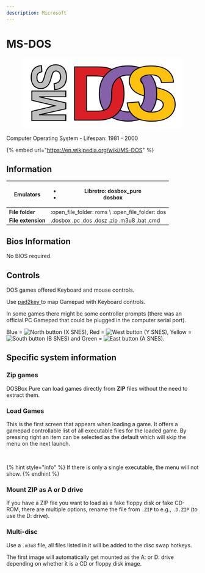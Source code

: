 ```yaml
---
description: Microsoft
---
```


# MS-DOS

<figure><img src="https://raw.githubusercontent.com/fabricecaruso/es-theme-carbon/52ff37c9e265587d006945a2ba695b5a962b3a3d/art/logos/pc.svg" alt=""><figcaption></figcaption></figure>

Computer Operating System - Lifespan: 1981 - 2000

{% embed url="https://en.wikipedia.org/wiki/MS-DOS" %}

## Information

| **Emulators**      | <ul><li>Libretro: dosbox_pure</li><li>dosbox</li></ul> |
| ------------------ | ------------------------------------------------------ |
| **File folder**    | :open\_file\_folder: roms \ :open\_file\_folder: dos   |
| **File extension** | .dosbox .pc .dos .dosz .zip .m3u8 .bat .cmd            |

## Bios Information

No BIOS required.

## Controls

DOS games offered Keyboard and mouse controls.&#x20;

Use [pad2key ](../../controllers/pad2key.md)to map Gamepad with Keyboard controls.

In some games there might be some controller prompts (there was an official PC Gamepad that could be plugged in the computer serial port).&#x20;

Blue = ![North button (X SNES)](https://wiki.batocera.org/\_media/wiki:north.png?w=20\&tok=be3bd1), Red = ![West button (Y SNES)](https://wiki.batocera.org/\_media/wiki:west.png?w=20\&tok=aee81f), Yellow = ![South button (B SNES)](https://wiki.batocera.org/\_media/wiki:south.png?w=20\&tok=c3eef3) and Green = ![East button (A SNES)](https://wiki.batocera.org/\_media/wiki:east.png?w=20\&tok=2276b1).

## Specific system information

### Zip games

DOSBox Pure can load games directly from **ZIP** files without the need to extract them.

### Load Games

This is the first screen that appears when loading a game. It offers a gamepad controllable list of all executable files for the loaded game. By pressing right an item can be selected as the default which will skip the menu on the next launch.

<figure><img src="https://i.imgur.com/Ykgv1UU.png" alt=""><figcaption></figcaption></figure>

{% hint style="info" %}
If there is only a single executable, the menu will not show.
{% endhint %}

### Mount ZIP as A or D drive <a href="#mount-zip-as-a-or-d-drive" id="mount-zip-as-a-or-d-drive"></a>

If you have a ZIP file you want to load as a fake floppy disk or fake CD-ROM, there are multiple options, rename the file from `.ZIP` to e.g., `.D.ZIP` (to use the D: drive).

### Multi-disc

Use a `.m3u8` file, all files listed in it will be added to the disc swap hotkeys.&#x20;

The first image will automatically get mounted as the A: or D: drive depending on whether it is a CD or floppy disk image.
